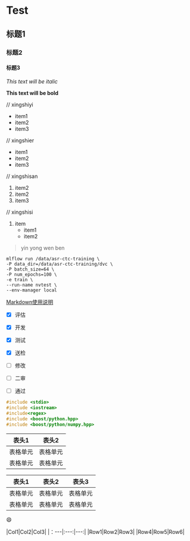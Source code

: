 # Test
## 标题1
### 标题2
#### 标题3

*This text will be italic*

**This text will be bold**

// xingshiyi
* item1
* item2
* item3      

// xingshier
- item1
- item2
- item3    

// xingshisan
1. item2
2. item2
3. item3     

// xingshisi
1. item
   + item1
   + item2


> yin yong wen ben

    mlflow run /data/asr-ctc-training \
    -P data_dir=/data/asr-ctc-training/dvc \
    -P batch_size=64 \
    -P num_epochs=100 \
    -e train \
    --run-name nvtest \
    --env-manager local

[Markdown使用说明](https://www.codenong.com/cs105974878/)

- [X] 评估
- [x] 开发
- [x] 测试
- [x] 送检
- [ ] 修改
- [ ] 二审
- [ ] 通过


```C++
#include <stdio>
#include <iostream>
#include<regex>
#include <boost/python.hpp>
#include <boost/python/numpy.hpp>
```

表头1  | 表头2|
--------- | --------|
表格单元  | 表格单元 |
表格单元  | 表格单元 |

| 表头1 | 表头2 | 表头3 |
| ------- | ------- | ------- |
| 表格单元 | 表格单元 | 表格单元 |
| 表格单元 | 表格单元 | 表格单元 |

:smile:

|Col1|Col2|Col3|
|：---|:---:|---:|
|Row1|Row2|Row3|
|Row4|Row5|Row6|
